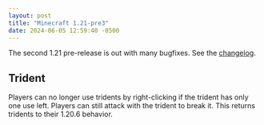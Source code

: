 ```yaml
---
layout: post
title: "Minecraft 1.21-pre3"
date: 2024-06-05 12:59:40 -0500
---
```


The second 1.21 pre-release is out with many bugfixes. See the [changelog](https://www.minecraft.net/en-us/article/minecraft-1-21-pre-release-3).

## Trident

Players can no longer use tridents by right-clicking if the trident has only one use left. Players can still attack with the trident to break it. This returns tridents to their 1.20.6 behavior.

